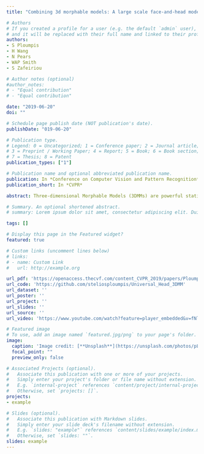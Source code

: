 ```yaml
---
title: "Combining 3d morphable models: A large scale face-and-head model"

# Authors
# If you created a profile for a user (e.g. the default `admin` user), write the username (folder name) here 
# and it will be replaced with their full name and linked to their profile.
authors:
- S Ploumpis
- H Wang
- N Pears
- WAP Smith
- S Zafeiriou

# Author notes (optional)
#author_notes:
# - "Equal contribution"
# - "Equal contribution"

date: "2019-06-20"
doi: ""

# Schedule page publish date (NOT publication's date).
publishDate: "019-06-20"

# Publication type.
# Legend: 0 = Uncategorized; 1 = Conference paper; 2 = Journal article;
# 3 = Preprint / Working Paper; 4 = Report; 5 = Book; 6 = Book section;
# 7 = Thesis; 8 = Patent
publication_types: ["1"]

# Publication name and optional abbreviated publication name.
publication: In *Conference on Computer Vision and Pattern Recognition*
publication_short: In *CVPR*

abstract: Three-dimensional Morphable Models (3DMMs) are powerful statistical tools for representing the 3D surfaces of an object class. In this context, we identify an interesting question that has previously not received research attention, is it possible to combine two or more 3DMMs that (a) are built using different templates that perhaps only partly overlap,(b) have different representation capabilities and (c) are built from different datasets that may not be publicly-available? In answering this question, we make two contributions. First, we propose two methods for solving this problem, i. use a regressor to complete missing parts of one model using the other, ii. use the Gaussian Process framework to blend covariance matrices from multiple models. Second, as an example application of our approach, we build a new head and face model that combines the variability and facial detail of the LSFM with the full head modelling of the LYHM. The resulting combined model achieves state-of-the-art performance and outperforms existing head models by a large margin. Finally, as an application experiment, we reconstruct full head representations from single, unconstrained images by utilizing our proposed large-scale model in conjunction with the Face-Warehouse blendshapes for handling expressions.

# Summary. An optional shortened abstract.
# summary: Lorem ipsum dolor sit amet, consectetur adipiscing elit. Duis posuere tellus ac convallis placerat. Proin tincidunt magna sed ex sollicitudin condimentum.

tags: []

# Display this page in the Featured widget?
featured: true

# Custom links (uncomment lines below)
# links:
# - name: Custom Link
#   url: http://example.org

url_pdf: 'https://openaccess.thecvf.com/content_CVPR_2019/papers/Ploumpis_Combining_3D_Morphable_Models_A_Large_Scale_Face-And-Head_Model_CVPR_2019_paper.pdf'
url_code: 'https://github.com/steliosploumpis/Universal_Head_3DMM'
url_dataset: ''
url_poster: ''
url_project: ''
url_slides: ''
url_source: ''
url_video: 'https://www.youtube.com/watch?feature=player_embedded&v=fNlMGWm7bbk&t=4700s'

# Featured image
# To use, add an image named `featured.jpg/png` to your page's folder. 
image:
  caption: 'Image credit: [**Unsplash**](https://unsplash.com/photos/pLCdAaMFLTE)'
  focal_point: ""
  preview_only: false

# Associated Projects (optional).
#   Associate this publication with one or more of your projects.
#   Simply enter your project's folder or file name without extension.
#   E.g. `internal-project` references `content/project/internal-project/index.md`.
#   Otherwise, set `projects: []`.
projects:
- example

# Slides (optional).
#   Associate this publication with Markdown slides.
#   Simply enter your slide deck's filename without extension.
#   E.g. `slides: "example"` references `content/slides/example/index.md`.
#   Otherwise, set `slides: ""`.
slides: example
---
```


<!-- {{% callout note %}}
Click the *Cite* button above to demo the feature to enable visitors to import publication metadata into their reference management software.
{{% /callout %}}

{{% callout note %}}
Create your slides in Markdown - click the *Slides* button to check out the example.
{{% /callout %}}

Supplementary notes can be added here, including [code, math, and images](https://wowchemy.com/docs/writing-markdown-latex/). -->
